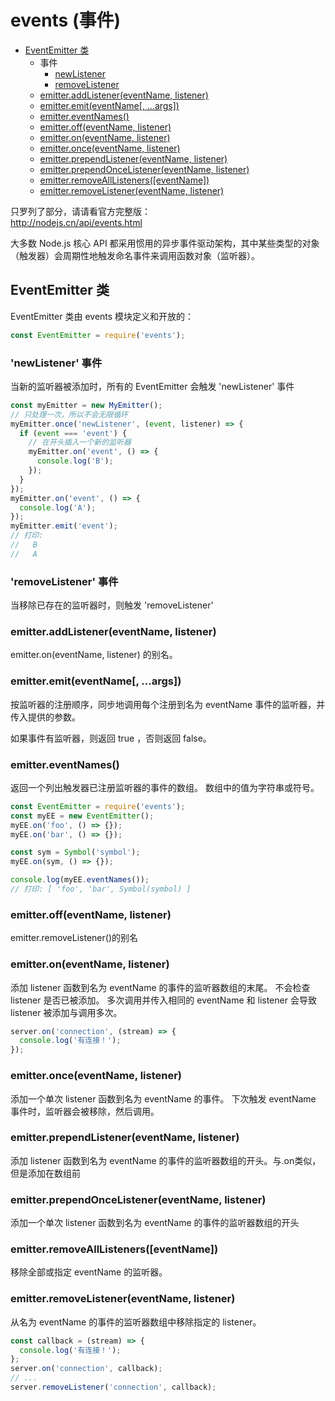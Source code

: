 # events (事件)

* [EventEmitter 类](#eventemitter)
    * 事件
        * [newListener](#newListener)
        * [removeListener](#remove-listener)
    * [emitter.addListener(eventName, listener)](#emitter-add)
    * [emitter.emit(eventName[, ...args])](#emitter-emit)
    * [emitter.eventNames()](#emitter-eventnames)
    * [emitter.off(eventName, listener)](#emitter-off)
    * [emitter.on(eventName, listener)](#emitter-on)
    * [emitter.once(eventName, listener)](#emitter-once)
    * [emitter.prependListener(eventName, listener)](#emitter-prepend)
    * [emitter.prependOnceListener(eventName, listener)](#emitter-prependonce)
    * [emitter.removeAllListeners([eventName])](#emitter-removeall)
    * [emitter.removeListener(eventName, listener)](#emitter-remove)

只罗列了部分，请请看官方完整版：  
http://nodejs.cn/api/events.html

大多数 Node.js 核心 API 都采用惯用的异步事件驱动架构，其中某些类型的对象（触发器）会周期性地触发命名事件来调用函数对象（监听器）。

<h2 id="eventemitter"> EventEmitter 类</h2>

EventEmitter 类由 events 模块定义和开放的：
```js
const EventEmitter = require('events');
```

<h3 id="newListener">'newListener' 事件</h3>

当新的监听器被添加时，所有的 EventEmitter 会触发 'newListener' 事件

```js
const myEmitter = new MyEmitter();
// 只处理一次，所以不会无限循环
myEmitter.once('newListener', (event, listener) => {
  if (event === 'event') {
    // 在开头插入一个新的监听器
    myEmitter.on('event', () => {
      console.log('B');
    });
  }
});
myEmitter.on('event', () => {
  console.log('A');
});
myEmitter.emit('event');
// 打印:
//   B
//   A
```

<h3 id="remove-listener">'removeListener' 事件</h3>
当移除已存在的监听器时，则触发 'removeListener'

<h3 id="emitter-add">emitter.addListener(eventName, listener)</h3>
emitter.on(eventName, listener) 的别名。

<h3 id="emitter-emit">emitter.emit(eventName[, ...args])</h3>
按监听器的注册顺序，同步地调用每个注册到名为 eventName 事件的监听器，并传入提供的参数。

如果事件有监听器，则返回 true ，否则返回 false。


<h3 id="emitter-eventnames">emitter.eventNames()</h3>
返回一个列出触发器已注册监听器的事件的数组。 数组中的值为字符串或符号。

```js
const EventEmitter = require('events');
const myEE = new EventEmitter();
myEE.on('foo', () => {});
myEE.on('bar', () => {});

const sym = Symbol('symbol');
myEE.on(sym, () => {});

console.log(myEE.eventNames());
// 打印: [ 'foo', 'bar', Symbol(symbol) ]
```
<h3 id="emitter-off">emitter.off(eventName, listener)</h3>
emitter.removeListener()的别名

<h3 id="emitter-on">emitter.on(eventName, listener)</h3>
添加 listener 函数到名为 eventName 的事件的监听器数组的末尾。 不会检查 listener 是否已被添加。 多次调用并传入相同的 eventName 和 listener 会导致 listener 被添加与调用多次。

```js
server.on('connection', (stream) => {
  console.log('有连接！');
});
```

<h3 id="emitter-once">emitter.once(eventName, listener)</h3>
添加一个单次 listener 函数到名为 eventName 的事件。 下次触发 eventName 事件时，监听器会被移除，然后调用。

<h3 id="emitter-prepend">emitter.prependListener(eventName, listener)</h3>
添加 listener 函数到名为 eventName 的事件的监听器数组的开头。与.on类似，但是添加在数组前

<h3 id="emitter-prependonce">emitter.prependOnceListener(eventName, listener)</h3>
添加一个单次 listener 函数到名为 eventName 的事件的监听器数组的开头

<h3 id="emitter-removeall">emitter.removeAllListeners([eventName])</h3>
移除全部或指定 eventName 的监听器。

<h3 id="emitter-remove">emitter.removeListener(eventName, listener)</h3>
从名为 eventName 的事件的监听器数组中移除指定的 listener。

```js
const callback = (stream) => {
  console.log('有连接！');
};
server.on('connection', callback);
// ...
server.removeListener('connection', callback);
```
